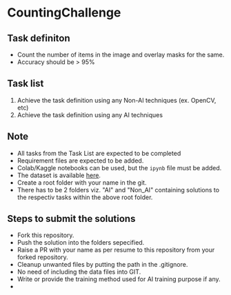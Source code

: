 # CountingChallenge

## Task definiton
* Count the number of items in the image and overlay masks for the same.
* Accuracy should be > 95%

## Task list
1) Achieve the task definition using any Non-AI techniques (ex. OpenCV, etc)
2) Achieve the task definition using any AI techniques

## Note
* All tasks from the Task List are expected to be completed
* Requirement files are expected to be added.
* Colab/Kaggle notebooks can be used, but the ```ipynb``` file must be added.
* The dataset is available [here](https://drive.google.com/drive/folders/1TuM4CgGI3WBqOHNFjuzjaEzLOH5Yw43_?usp=sharing).
* Create a root folder with your name in the git.
* There has to be 2 folders viz. "AI" and "Non_AI" containing solutions to the respectiv tasks within the above root folder.

## Steps to submit the solutions
* Fork this repository.
* Push the solution into the folders sepecified.
* Raise a PR with your name as per resume to this repository from your forked repository.
* Cleanup unwanted files by putting the path in the .gitignore.
* No need of including the data files into GIT.
* Write or provide the training method used for AI training purpose if any.
* 
